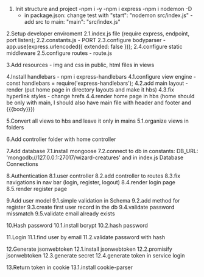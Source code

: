 1. Init structure and project
    -npm i -y
    -npm i express
    -npm i nodemon -D
    - in package.json: change test with "start": "nodemon src/index.js"
    -add src to main: "main": "src/index.js"

2.Setup developer enviroment
 2.1.index.js file (require express, endpoint, port listen);
 2.2.constants.js - PORT
 2.3.configure bodyparser - app.use(express.urlencoded({ extended: false }));
 2.4.configure static middleware 
 2.5.configure routes - route.js

3.Add resources - img and css in public, html files in views

4.Install handlebars - npm i express-handlebars
 4.1.configure view engine - const handlebars = require('express-handlebars');
 4.2.add main layout - render (put home page in directory layouts and make it hbs)
 4.3.fix hyperlink styles - change hrefs
 4.4.render home page in hbs (home should be only with main, I should also have main file with header and footer and {{{body}}})

5.Convert all views to hbs and leave it only in mains
 5.1.organize views in folders

6.Add controller folder with home controller

7.Add database
 7.1.install mongoose
 7.2.connect to db in constants:  DB_URL: 'mongodb://127.0.0.1:27017/wizard-creatures' and in index.js Database Connections

8.Authentication
 8.1.user controller
 8.2.add controller to routes
 8.3.fix navigations in nav bar (login, register, logout)
 8.4.render login page
 8.5.render register page

9.Add user model
 9.1.simple validation in Schema
 9.2.add method for register
 9.3.create first user record in the db
 9.4.validate password missmatch
 9.5.validate email already exists

10.Hash password
 10.1.install bcrypt
 10.2.hash password

11.Login
 11.1.find user by email
 11.2.validate password with hash

12.Generate jsonwebtoken
 12.1.install jsonwebtoken
 12.2.promisify jsonwebtoken
 12.3.generate secret
 12.4.generate token in service login   

13.Return token in cookie
 13.1.install cookie-parser